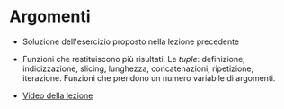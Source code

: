# Argomenti

* Soluzione dell'esercizio proposto nella lezione precedente

* Funzioni che restituiscono più risultati. Le *tuple*: definizione, indicizzazione, slicing, lunghezza, concatenazioni, ripetizione, iterazione. Funzioni che prendono un numero variabile di argomenti.


* [Video della lezione](https://www.dropbox.com/s/mt1mu6n8zz1mj49/20211116-lezione_11.mp4?dl=1)


